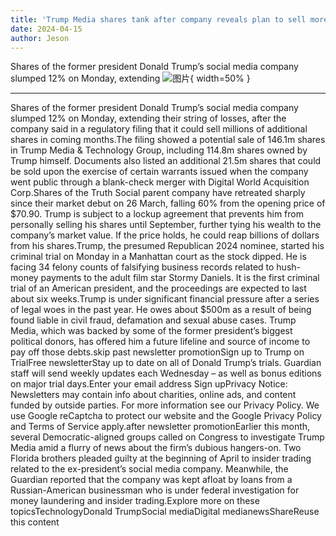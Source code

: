 ```yaml
---
title: 'Trump Media shares tank after company reveals plan to sell more stock'
date: 2024-04-15
author: Jeson
---
```


Shares of the former president Donald Trump’s social media company slumped 12% on Monday, extending 
![图片](https://i.guim.co.uk/img/media/bb265f35173810966104c1e98466a283e8502825/1685_766_1431_859/master/1431.jpg){ width=50% }

---
Shares of the former president Donald Trump’s social media company slumped 12% on Monday, extending their string of losses, after the company said in a regulatory filing that it could sell millions of additional shares in coming months.The filing showed a potential sale of 146.1m shares in Trump Media & Technology Group, including 114.8m shares owned by Trump himself. Documents also listed an additional 21.5m shares that could be sold upon the exercise of certain warrants issued when the company went public through a blank-check merger with Digital World Acquisition Corp.Shares of the Truth Social parent company have retreated sharply since their market debut on 26 March, falling 60% from the opening price of $70.90. Trump is subject to a lockup agreement that prevents him from personally selling his shares until September, further tying his wealth to the company’s market value. If the price holds, he could reap billions of dollars from his shares.Trump, the presumed Republican 2024 nominee, started his criminal trial on Monday in a Manhattan court as the stock dipped. He is facing 34 felony counts of falsifying business records related to hush-money payments to the adult film star Stormy Daniels. It is the first criminal trial of an American president, and the proceedings are expected to last about six weeks.Trump is under significant financial pressure after a series of legal woes in the past year. He owes about $500m as a result of being found liable in civil fraud, defamation and sexual abuse cases. Trump Media, which was backed by some of the former president’s biggest political donors, has offered him a future lifeline and source of income to pay off those debts.skip past newsletter promotionSign up to Trump on TrialFree newsletterStay up to date on all of Donald Trump’s trials. Guardian staff will send weekly updates each Wednesday – as well as bonus editions on major trial days.Enter your email address Sign upPrivacy Notice: Newsletters may contain info about charities, online ads, and content funded by outside parties. For more information see our Privacy Policy. We use Google reCaptcha to protect our website and the Google Privacy Policy and Terms of Service apply.after newsletter promotionEarlier this month, several Democratic-aligned groups called on Congress to investigate Trump Media amid a flurry of news about the firm’s dubious hangers-on. Two Florida brothers pleaded guilty at the beginning of April to insider trading related to the ex-president’s social media company. Meanwhile, the Guardian reported that the company was kept afloat by loans from a Russian-American businessman who is under federal investigation for money laundering and insider trading.Explore more on these topicsTechnologyDonald TrumpSocial mediaDigital medianewsShareReuse this content